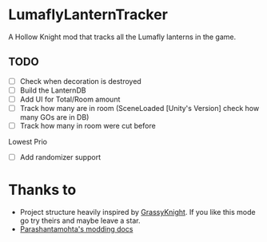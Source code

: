 ﻿# LumaflyLanternTracker

A Hollow Knight mod that tracks all the Lumafly lanterns in the game.

## TODO

- [ ] Check when decoration is destroyed
- [ ] Build the LanternDB
- [ ] Add UI for Total/Room amount
- [ ] Track how many are in room (SceneLoaded [Unity's Version] check how many GOs are in DB)
- [ ] Track how many in room were cut before

Lowest Prio
- [ ] Add randomizer support

# Thanks to
* Project structure heavily inspired by [GrassyKnight](https://github.com/itsjohncs/GrassyKnight). If you like this mode go try theirs and maybe leave a star.
* [Parashantamohta's modding docs](https://prashantmohta.github.io/ModdingDocs)